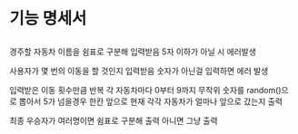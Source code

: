 # 기능 명세서

##

경주할 자동차 이름을 쉼표로 구분해 입력받음
5자 이하가 아닐 시 에러발생

사용자가 몇 번의 이동을 할 것인지 입력받음
숫자가 아닌걸 입력하면 에러 발생

입력받은 이동 횟수만큼 반복
각 자동차마다 0부터 9까지 무작위 숫자를 random()으로 뽑아서 5가 넘을경우 한칸 앞으로
현재 각각 자동차가 얼마나 앞으로 갔는지 출력

최종 우승자가 여러명이면 쉼표로 구분해 출력 아니면 그냥 출력

